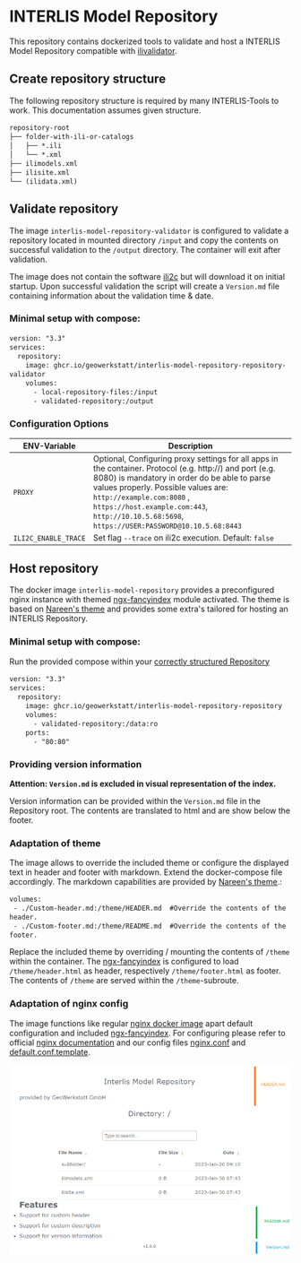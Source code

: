 # INTERLIS Model Repository
This repository contains dockerized tools to validate and host a INTERLIS Model Repository compatible with [ilivalidator](https://github.com/claeis/ilivalidator).

## Create repository structure
The following repository structure is required by many INTERLIS-Tools to work. This documentation assumes given structure.
```
repository-root
├── folder-with-ili-or-catalogs
│   ├── *.ili
│   └── *.xml
├── ilimodels.xml
├── ilisite.xml
└── (ilidata.xml)
```

## Validate repository
The image `interlis-model-repository-validator` is configured to validate a repository located in mounted directory `/input` and copy the contents on successful validation to the `/output` directory. The container will exit after validation. 

The image does not contain the software [ili2c](https://github.com/claeis/ili2c) but will download it on initial startup. Upon successful validation the script will create a `Version.md` file containing information about the validation time & date.

### Minimal setup with compose:
```
version: "3.3"
services:
  repository:
    image: ghcr.io/geowerkstatt/interlis-model-repository-repository-validator
    volumes:
      - local-repository-files:/input       
      - validated-repository:/output
```

### Configuration Options
| ENV-Variable | Description |
| --- | --- |
| `PROXY`| Optional, Configuring proxy settings for all apps in the container. Protocol (e.g. http://) and port (e.g. 8080) is mandatory in order do be able to parse values properly.  Possible values are: `http://example.com:8080` , `https://host.example.com:443`, `http://10.10.5.68:5698`, `https://USER:PASSWORD@10.10.5.68:8443` | 
| `ILI2C_ENABLE_TRACE` | Set flag `--trace` on ili2c execution. Default: `false` |


## Host repository
The docker image `interlis-model-repository` provides a preconfigured nginx instance with themed [ngx-fancyindex](https://github.com/aperezdc/ngx-fancyindex) module activated. The theme is based on [Nareen's theme](https://github.com/Naereen/Nginx-Fancyindex-Theme) and provides some extra's tailored for hosting an INTERLIS Repository.

### Minimal setup with compose:
Run the provided compose within your [correctly structured Repository](#create-repository-structure)
```
version: "3.3"
services:
  repository:
    image: ghcr.io/geowerkstatt/interlis-model-repository-repository
    volumes:
      - validated-repository:/data:ro
    ports:
      - "80:80"
```
### Providing version information
__Attention: `Version.md` is excluded in visual representation of the index.__ 

Version information can be provided within the `Version.md` file in the Repository root. The contents are translated to html and are show below the footer. 

### Adaptation of theme
The image allows to override the included theme or configure the displayed text in header and footer with markdown. Extend the docker-compose file accordingly. The markdown capabilities are provided by [Nareen's theme](https://github.com/Naereen/Nginx-Fancyindex-Theme).:
```
volumes:
 - ./Custom-header.md:/theme/HEADER.md  #Override the contents of the header.
 - ./Custom-footer.md:/theme/README.md  #Override the contents of the footer.
```

Replace the included theme by overriding / mounting the contents of `/theme` within the container. The [ngx-fancyindex](https://github.com/aperezdc/ngx-fancyindex) is configured to load `/theme/header.html` as header, respectively `/theme/footer.html` as footer. The contents of `/theme` are served within the `/theme`-subroute.

### Adaptation of nginx config
The image functions like regular [nginx docker image](https://hub.docker.com/_/nginx) apart default configuration and included [ngx-fancyindex](https://github.com/aperezdc/ngx-fancyindex). For configuring please refer to official [nginx documentation](http://nginx.org/en/docs/) and our config files [nginx.conf](./repository/nginx.conf) and [default.conf.template](./repository/default.conf.template).

![Screenshot Repository](./repository/repository-screenshot.png)






